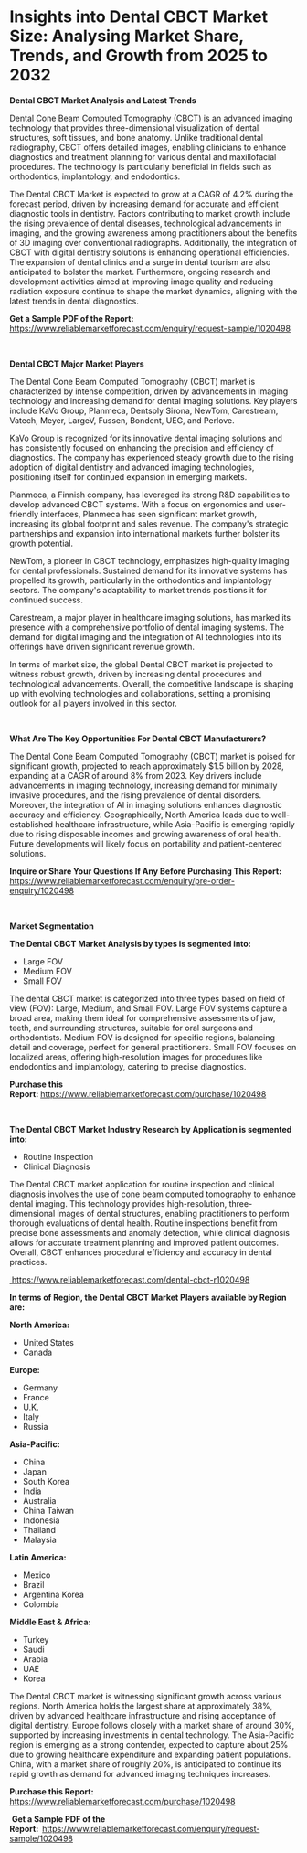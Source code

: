 <p><h1>Insights into Dental CBCT Market Size: Analysing Market Share, Trends, and Growth from 2025 to 2032</h1></p><p><strong>Dental CBCT Market Analysis and Latest Trends</strong></p>
<p><p>Dental Cone Beam Computed Tomography (CBCT) is an advanced imaging technology that provides three-dimensional visualization of dental structures, soft tissues, and bone anatomy. Unlike traditional dental radiography, CBCT offers detailed images, enabling clinicians to enhance diagnostics and treatment planning for various dental and maxillofacial procedures. The technology is particularly beneficial in fields such as orthodontics, implantology, and endodontics.</p><p>The Dental CBCT Market is expected to grow at a CAGR of 4.2% during the forecast period, driven by increasing demand for accurate and efficient diagnostic tools in dentistry. Factors contributing to market growth include the rising prevalence of dental diseases, technological advancements in imaging, and the growing awareness among practitioners about the benefits of 3D imaging over conventional radiographs. Additionally, the integration of CBCT with digital dentistry solutions is enhancing operational efficiencies. The expansion of dental clinics and a surge in dental tourism are also anticipated to bolster the market. Furthermore, ongoing research and development activities aimed at improving image quality and reducing radiation exposure continue to shape the market dynamics, aligning with the latest trends in dental diagnostics.</p></p>
<p><strong>Get a Sample PDF of the Report:&nbsp;</strong> <a href="https://www.reliablemarketforecast.com/enquiry/request-sample/1020498?utm_campaign=3321&utm_medium=2&utm_source=Github&utm_content=ia&utm_term=13042025&utm_id=dental-cbct">https://www.reliablemarketforecast.com/enquiry/request-sample/1020498</a></p>
<p>&nbsp;</p>
<p><strong>Dental CBCT Major Market Players</strong></p>
<p><p>The Dental Cone Beam Computed Tomography (CBCT) market is characterized by intense competition, driven by advancements in imaging technology and increasing demand for dental imaging solutions. Key players include KaVo Group, Planmeca, Dentsply Sirona, NewTom, Carestream, Vatech, Meyer, LargeV, Fussen, Bondent, UEG, and Perlove.</p><p>KaVo Group is recognized for its innovative dental imaging solutions and has consistently focused on enhancing the precision and efficiency of diagnostics. The company has experienced steady growth due to the rising adoption of digital dentistry and advanced imaging technologies, positioning itself for continued expansion in emerging markets.</p><p>Planmeca, a Finnish company, has leveraged its strong R&D capabilities to develop advanced CBCT systems. With a focus on ergonomics and user-friendly interfaces, Planmeca has seen significant market growth, increasing its global footprint and sales revenue. The company's strategic partnerships and expansion into international markets further bolster its growth potential.</p><p>NewTom, a pioneer in CBCT technology, emphasizes high-quality imaging for dental professionals. Sustained demand for its innovative systems has propelled its growth, particularly in the orthodontics and implantology sectors. The company's adaptability to market trends positions it for continued success.</p><p>Carestream, a major player in healthcare imaging solutions, has marked its presence with a comprehensive portfolio of dental imaging systems. The demand for digital imaging and the integration of AI technologies into its offerings have driven significant revenue growth.</p><p>In terms of market size, the global Dental CBCT market is projected to witness robust growth, driven by increasing dental procedures and technological advancements. Overall, the competitive landscape is shaping up with evolving technologies and collaborations, setting a promising outlook for all players involved in this sector.</p></p>
<p>&nbsp;</p>
<p><strong>What Are The Key Opportunities For Dental CBCT Manufacturers?</strong></p>
<p><p>The Dental Cone Beam Computed Tomography (CBCT) market is poised for significant growth, projected to reach approximately $1.5 billion by 2028, expanding at a CAGR of around 8% from 2023. Key drivers include advancements in imaging technology, increasing demand for minimally invasive procedures, and the rising prevalence of dental disorders. Moreover, the integration of AI in imaging solutions enhances diagnostic accuracy and efficiency. Geographically, North America leads due to well-established healthcare infrastructure, while Asia-Pacific is emerging rapidly due to rising disposable incomes and growing awareness of oral health. Future developments will likely focus on portability and patient-centered solutions.</p></p>
<p><strong>Inquire or Share Your Questions If Any Before Purchasing This Report:</strong> <a href="https://www.reliablemarketforecast.com/enquiry/pre-order-enquiry/1020498?utm_campaign=3321&utm_medium=2&utm_source=Github&utm_content=ia&utm_term=13042025&utm_id=dental-cbct">https://www.reliablemarketforecast.com/enquiry/pre-order-enquiry/1020498</a></p>
<p>&nbsp;</p>
<p><strong>Market Segmentation</strong></p>
<p><strong>The Dental CBCT Market Analysis by types is segmented into:</strong></p>
<p><ul><li>Large FOV</li><li>Medium FOV</li><li>Small FOV</li></ul></p>
<p><p>The dental CBCT market is categorized into three types based on field of view (FOV): Large, Medium, and Small FOV. Large FOV systems capture a broad area, making them ideal for comprehensive assessments of jaw, teeth, and surrounding structures, suitable for oral surgeons and orthodontists. Medium FOV is designed for specific regions, balancing detail and coverage, perfect for general practitioners. Small FOV focuses on localized areas, offering high-resolution images for procedures like endodontics and implantology, catering to precise diagnostics.</p></p>
<p><strong>Purchase this Report:&nbsp;</strong><a href="https://www.reliablemarketforecast.com/purchase/1020498?utm_campaign=3321&utm_medium=2&utm_source=Github&utm_content=ia&utm_term=13042025&utm_id=dental-cbct">https://www.reliablemarketforecast.com/purchase/1020498</a></p>
<p>&nbsp;</p>
<p><strong>The Dental CBCT Market Industry Research by Application is segmented into:</strong></p>
<p><ul><li>Routine Inspection</li><li>Clinical Diagnosis</li></ul></p>
<p><p>The Dental CBCT market application for routine inspection and clinical diagnosis involves the use of cone beam computed tomography to enhance dental imaging. This technology provides high-resolution, three-dimensional images of dental structures, enabling practitioners to perform thorough evaluations of dental health. Routine inspections benefit from precise bone assessments and anomaly detection, while clinical diagnosis allows for accurate treatment planning and improved patient outcomes. Overall, CBCT enhances procedural efficiency and accuracy in dental practices.</p></p>
<p><a href="https://www.reliablemarketforecast.com/dental-cbct-r1020498?utm_campaign=3321&utm_medium=2&utm_source=Github&utm_content=ia&utm_term=13042025&utm_id=dental-cbct">&nbsp;https://www.reliablemarketforecast.com/dental-cbct-r1020498</a></p>
<p><strong>In terms of Region, the Dental CBCT Market Players available by Region are:</strong></p>
<p>
    <p> <strong> North America: </strong>
        <ul>
            <li>United States</li>
            <li>Canada</li>
        </ul>
        </p> 
    <p> <strong> Europe: </strong>
        <ul>
            <li>Germany</li>
            <li>France</li>
            <li>U.K.</li>
            <li>Italy</li>
            <li>Russia</li>
        </ul>
        </p> 
    <p> <strong> Asia-Pacific: </strong>
        <ul>
            <li>China</li>
            <li>Japan</li>
            <li>South Korea</li>
            <li>India</li>
            <li>Australia</li>
            <li>China Taiwan</li>
            <li>Indonesia</li>
            <li>Thailand</li>
            <li>Malaysia</li>
        </ul>
        </p> 
    <p> <strong> Latin America: </strong>
        <ul>
            <li>Mexico</li>
            <li>Brazil</li>
            <li>Argentina Korea</li>
            <li>Colombia</li>
        </ul>
        </p> 
    <p> <strong> Middle East & Africa: </strong>
        <ul>
            <li>Turkey</li>
            <li>Saudi</li>
            <li>Arabia</li>
            <li>UAE</li>
            <li>Korea</li>
        </ul>
    </p>
    </p>
<p><p>The Dental CBCT market is witnessing significant growth across various regions. North America holds the largest share at approximately 38%, driven by advanced healthcare infrastructure and rising acceptance of digital dentistry. Europe follows closely with a market share of around 30%, supported by increasing investments in dental technology. The Asia-Pacific region is emerging as a strong contender, expected to capture about 25% due to growing healthcare expenditure and expanding patient populations. China, with a market share of roughly 20%, is anticipated to continue its rapid growth as demand for advanced imaging techniques increases.</p></p>
<p><strong>Purchase this Report: </strong><a href="https://www.reliablemarketforecast.com/purchase/1020498?utm_campaign=3321&utm_medium=2&utm_source=Github&utm_content=ia&utm_term=13042025&utm_id=dental-cbct">https://www.reliablemarketforecast.com/purchase/1020498</a></p>
<p>&nbsp;<strong>Get a Sample PDF of the Report:&nbsp;&nbsp;</strong><a href="https://www.reliablemarketforecast.com/enquiry/request-sample/1020498?utm_campaign=3321&utm_medium=2&utm_source=Github&utm_content=ia&utm_term=13042025&utm_id=dental-cbct">https://www.reliablemarketforecast.com/enquiry/request-sample/1020498</a></p>
<p><strong></strong></p>
<p><p></p><p></p><p></p></p>